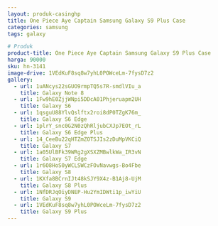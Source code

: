 ```yaml
---
layout: produk-casinghp
title: One Piece Aye Captain Samsung Galaxy S9 Plus Case
categories: samsung
tags: galaxy

# Produk
product-title: One Piece Aye Captain Samsung Galaxy S9 Plus Case
harga: 90000
sku: hn-3141
image-drive: 1VEdKuF8sq8w7yhL0POWceLm-7fysD7z2
gallery:
  - url: 1uANcys22sGUO9rmpTQ5s7R-smdlVIu_a
    title: Galaxy Note 8
  - url: 1Fw9hE0ZjjWNpi5DDcA01Phjeruapm2UH
    title: Galaxy S6
  - url: 1qsguU88YlvQslftx2roi8dP0TZgK76m_
    title: Galaxy S6 Edge
  - url: 1plrY_snc0G2N0zQhRljubCXJp7EOt_rL
    title: Galaxy S6 Edge Plus
  - url: 14_CeeBu22qHTZmZOTSJIs2zDuMpVKCiQ
    title: Galaxy S7
  - url: 1a05UlBFk39WRg2gXSXZMBwlkWa_IR3vN
    title: Galaxy S7 Edge
  - url: 1r6O8HoS0yWCLSWCzFOvNavwgs-Bo4Fbe
    title: Galaxy S8
  - url: 1KXfa8BCrnIJt48kSJY9X4z-B1Aj8-UjM
    title: Galaxy S8 Plus
  - url: 1NfDRJqOiyDNEP-Hu2YmIDWti1p_iwYiU
    title: Galaxy S9
  - url: 1VEdKuF8sq8w7yhL0POWceLm-7fysD7z2
    title: Galaxy S9 Plus
---
```

